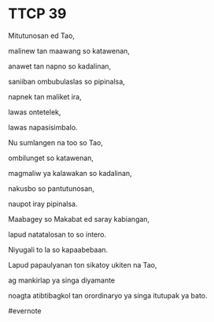 # TTCP 39

Mitutunosan ed Tao,

malinew tan maawang so katawenan,

anawet tan napno so kadalinan,

saniiban ombubulaslas so pipinalsa,

napnek tan maliket ira,

lawas ontetelek,

lawas napasisimbalo.

Nu sumlangen na too so Tao,

ombilunget so katawenan,

magmaliw ya kalawakan so kadalinan,

nakusbo so pantutunosan,

naupot iray pipinalsa.

Maabagey so Makabat ed saray kabiangan,

lapud natatalosan to so intero.

Niyugali to la so kapaabebaan.

Lapud papaulyanan ton sikatoy ukiten na Tao,

ag mankirlap ya singa diyamante

noagta atibtibagkol tan orordinaryo ya singa itutupak ya bato.

\#evernote

